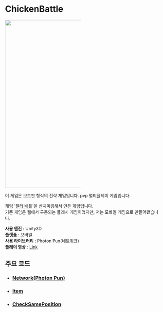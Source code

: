 # ChickenBattle
<img src="https://user-images.githubusercontent.com/36800639/153047101-d5af93e1-2766-440f-a450-f1ba60ef80ef.png"  width="250" height="550"/>

이 게임은 보드판 형식의 전략 게임입니다. pvp 멀티플레이 게임입니다.

게임 '[젤리 배틀](https://www.youtube.com/watch?v=AwmhwkwiJZ0&list=WL&index=34)'을 벤치마킹해서 만든 게임입니다.   
기존 게임은 웹에서 구동되는 플래시 게임이었지만, 저는 모바일 게임으로 만들어봤습니다.

__사용 엔진__ : Unity3D   
__플랫폼__ : 모바일   
__사용 라이브러리__ : Photon Pun(네트워크)   
__플레이 영상__ : [Link](https://youtu.be/POzT16Ln8UU)
## 주요 코드
+ ### [Network(Photon Pun)](https://github.com/ComeBiga/ChickenBattle_like_JellyBattle/blob/main/jellybattle/Assets/_Jelly%20Battle/1.Scripts/Network/README.md)
+ ### [Item](https://github.com/ComeBiga/ChickenBattle_like_JellyBattle/blob/main/jellybattle/Assets/_Jelly%20Battle/1.Scripts/KeyCap/README.md)
+ ### [CheckSamePosition](https://github.com/ComeBiga/ChickenBattle_like_JellyBattle/blob/main/jellybattle/Assets/_Jelly%20Battle/1.Scripts/Managers/README.md)
